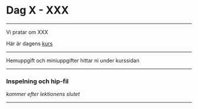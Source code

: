 
# **Dag X - XXX**
___

Vi pratar om XXX


Här är dagens [kurs]()

___
Hemuppgift och miniuppgifter hittar ni under kurssidan

___
### **Inspelning och hip-fil**
*kommer efter lektionens slutet*
___



